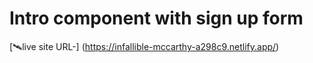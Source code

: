 # Intro component with sign up form
[🛰️live site URL-] (https://infallible-mccarthy-a298c9.netlify.app/)
